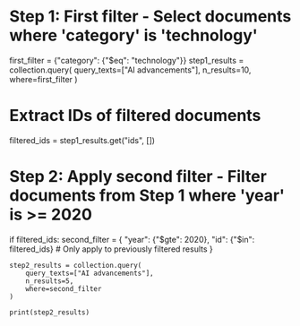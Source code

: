 # Step 1: First filter - Select documents where 'category' is 'technology'
first_filter = {"category": {"$eq": "technology"}}
step1_results = collection.query(
    query_texts=["AI advancements"],
    n_results=10,
    where=first_filter
)

# Extract IDs of filtered documents
filtered_ids = step1_results.get("ids", [])

# Step 2: Apply second filter - Filter documents from Step 1 where 'year' is >= 2020
if filtered_ids:
    second_filter = {
        "year": {"$gte": 2020},
        "id": {"$in": filtered_ids}  # Only apply to previously filtered results
    }
    
    step2_results = collection.query(
        query_texts=["AI advancements"],
        n_results=5,
        where=second_filter
    )

    print(step2_results)
